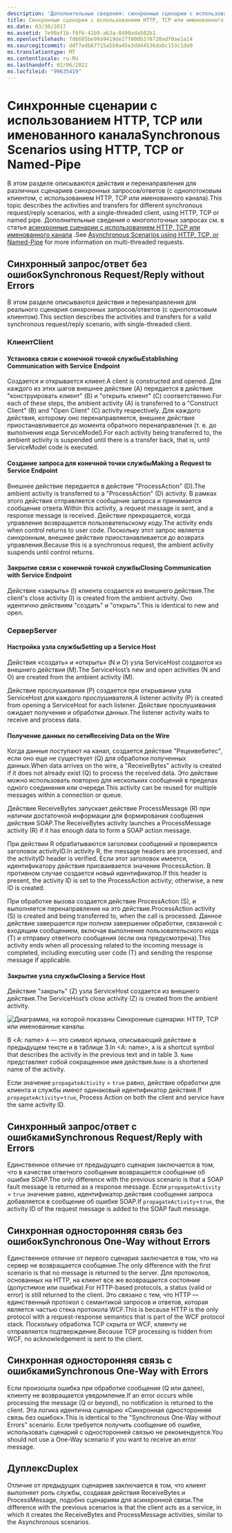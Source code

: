 ```yaml
---
description: 'Дополнительные сведения: синхронные сценарии с использованием HTTP, TCP или Named-Pipe'
title: Синхронные сценарии с использованием HTTP, TCP или именованного канала
ms.date: 03/30/2017
ms.assetid: 7e90af1b-f8f6-41b9-a63a-8490ada502b1
ms.openlocfilehash: fd6605be99a9419de27f000b378720adf0ae1a14
ms.sourcegitcommit: ddf7edb67715a5b9a45e3dd44536dabc153c1de0
ms.translationtype: MT
ms.contentlocale: ru-RU
ms.lasthandoff: 02/06/2021
ms.locfileid: "99635419"
---
```

# <a name="synchronous-scenarios-using-http-tcp-or-named-pipe"></a><span data-ttu-id="0d477-103">Синхронные сценарии с использованием HTTP, TCP или именованного канала</span><span class="sxs-lookup"><span data-stu-id="0d477-103">Synchronous Scenarios using HTTP, TCP or Named-Pipe</span></span>

<span data-ttu-id="0d477-104">В этом разделе описываются действия и перенаправления для различных сценариев синхронных запросов/ответов (с однопотоковым клиентом, с использованием HTTP, TCP или именованного канала).</span><span class="sxs-lookup"><span data-stu-id="0d477-104">This topic describes the activities and transfers for different synchronous request/reply scenarios, with a single-threaded client, using HTTP, TCP or named pipe.</span></span> <span data-ttu-id="0d477-105">Дополнительные сведения о многопоточных запросах см. в статье [асинхронные сценарии с использованием HTTP, TCP или именованного канала](asynchronous-scenarios-using-http-tcp-or-named-pipe.md) .</span><span class="sxs-lookup"><span data-stu-id="0d477-105">See [Asynchronous Scenarios using HTTP, TCP, or Named-Pipe](asynchronous-scenarios-using-http-tcp-or-named-pipe.md) for more information on multi-threaded requests.</span></span>  
  
## <a name="synchronous-requestreply-without-errors"></a><span data-ttu-id="0d477-106">Синхронный запрос/ответ без ошибок</span><span class="sxs-lookup"><span data-stu-id="0d477-106">Synchronous Request/Reply without Errors</span></span>  

 <span data-ttu-id="0d477-107">В этом разделе описываются действия и перенаправления для реального сценария синхронных запросов/ответов (с однопотоковым клиентом).</span><span class="sxs-lookup"><span data-stu-id="0d477-107">This section describes the activities and transfers for a valid synchronous request/reply scenario, with single-threaded client.</span></span>  
  
### <a name="client"></a><span data-ttu-id="0d477-108">Клиент</span><span class="sxs-lookup"><span data-stu-id="0d477-108">Client</span></span>  
  
#### <a name="establishing-communication-with-service-endpoint"></a><span data-ttu-id="0d477-109">Установка связи с конечной точкой службы</span><span class="sxs-lookup"><span data-stu-id="0d477-109">Establishing Communication with Service Endpoint</span></span>  

 <span data-ttu-id="0d477-110">Создается и открывается клиент.</span><span class="sxs-lookup"><span data-stu-id="0d477-110">A client is constructed and opened.</span></span> <span data-ttu-id="0d477-111">Для каждого из этих шагов внешнее действие (A) передается в действие "конструировать клиент" (B) и "открыть клиент" (C) соответственно.</span><span class="sxs-lookup"><span data-stu-id="0d477-111">For each of these steps, the ambient activity (A) is transferred to a "Construct Client" (B) and "Open Client" (C) activity respectively.</span></span> <span data-ttu-id="0d477-112">Для каждого действия, которому оно перенаправляется, внешнее действие приостанавливается до момента обратного перенаправления (т. е. до выполнения кода ServiceModel).</span><span class="sxs-lookup"><span data-stu-id="0d477-112">For each activity being transferred to, the ambient activity is suspended until there is a transfer back, that is, until ServiceModel code is executed.</span></span>  
  
#### <a name="making-a-request-to-service-endpoint"></a><span data-ttu-id="0d477-113">Создание запроса для конечной точки службы</span><span class="sxs-lookup"><span data-stu-id="0d477-113">Making a Request to Service Endpoint</span></span>  

 <span data-ttu-id="0d477-114">Внешнее действие передается в действие "ProcessAction" (D).</span><span class="sxs-lookup"><span data-stu-id="0d477-114">The ambient activity is transferred to a "ProcessAction" (D) activity.</span></span> <span data-ttu-id="0d477-115">В рамках этого действия отправляется сообщение запроса и принимается сообщение ответа.</span><span class="sxs-lookup"><span data-stu-id="0d477-115">Within this activity, a request message is sent, and a response message is received.</span></span> <span data-ttu-id="0d477-116">Действие прекращается, когда управление возвращается пользовательскому коду.</span><span class="sxs-lookup"><span data-stu-id="0d477-116">The activity ends when control returns to user code.</span></span> <span data-ttu-id="0d477-117">Поскольку этот запрос является синхронным, внешнее действие приостанавливается до возврата управления.</span><span class="sxs-lookup"><span data-stu-id="0d477-117">Because this is a synchronous request, the ambient activity suspends until control returns.</span></span>  
  
#### <a name="closing-communication-with-service-endpoint"></a><span data-ttu-id="0d477-118">Закрытие связи с конечной точкой службы</span><span class="sxs-lookup"><span data-stu-id="0d477-118">Closing Communication with Service Endpoint</span></span>  

 <span data-ttu-id="0d477-119">Действие «закрыть» (I) клиента создается из внешнего действия.</span><span class="sxs-lookup"><span data-stu-id="0d477-119">The client's close activity (I) is created from the ambient activity.</span></span> <span data-ttu-id="0d477-120">Оно идентично действиям "создать" и "открыть".</span><span class="sxs-lookup"><span data-stu-id="0d477-120">This is identical to new and open.</span></span>  
  
### <a name="server"></a><span data-ttu-id="0d477-121">Сервер</span><span class="sxs-lookup"><span data-stu-id="0d477-121">Server</span></span>  
  
#### <a name="setting-up-a-service-host"></a><span data-ttu-id="0d477-122">Настройка узла службы</span><span class="sxs-lookup"><span data-stu-id="0d477-122">Setting up a Service Host</span></span>  

 <span data-ttu-id="0d477-123">Действия «создать» и «открыть» (N и O) узла ServiceHost создаются из внешнего действия (M).</span><span class="sxs-lookup"><span data-stu-id="0d477-123">The ServiceHost’s new and open activities (N and O) are created from the ambient activity (M).</span></span>  
  
 <span data-ttu-id="0d477-124">Действие прослушивания (P) создается при открывании узла ServiceHost для каждого прослушивателя.</span><span class="sxs-lookup"><span data-stu-id="0d477-124">A listener activity (P) is created from opening a ServiceHost for each listener.</span></span> <span data-ttu-id="0d477-125">Действие прослушивания ожидает получения и обработки данных.</span><span class="sxs-lookup"><span data-stu-id="0d477-125">The listener activity waits to receive and process data.</span></span>  
  
#### <a name="receiving-data-on-the-wire"></a><span data-ttu-id="0d477-126">Получение данных по сети</span><span class="sxs-lookup"><span data-stu-id="0d477-126">Receiving Data on the Wire</span></span>  

 <span data-ttu-id="0d477-127">Когда данные поступают на канал, создается действие "Рецеивебитес", если оно еще не существует (Q) для обработки полученных данных.</span><span class="sxs-lookup"><span data-stu-id="0d477-127">When data arrives on the wire, a "ReceiveBytes" activity is created if it does not already exist (Q) to process the received data.</span></span> <span data-ttu-id="0d477-128">Это действие можно использовать повторно для нескольких сообщений в пределах одного соединения или очереди.</span><span class="sxs-lookup"><span data-stu-id="0d477-128">This activity can be reused for multiple messages within a connection or queue.</span></span>  
  
 <span data-ttu-id="0d477-129">Действие ReceiveBytes запускает действие ProcessMessage (R) при наличии достаточной информации для формирования сообщения действия SOAP.</span><span class="sxs-lookup"><span data-stu-id="0d477-129">The ReceiveBytes activity launches a ProcessMessage activity (R) if it has enough data to form a SOAP action message.</span></span>  
  
 <span data-ttu-id="0d477-130">При действии R обрабатываются заголовки сообщений и проверяется заголовок activityID.</span><span class="sxs-lookup"><span data-stu-id="0d477-130">In activity R, the message headers are processed, and the activityID header is verified.</span></span> <span data-ttu-id="0d477-131">Если этот заголовок имеется, идентификатору действия присваивается значение ProcessAction. В противном случае создается новый идентификатор.</span><span class="sxs-lookup"><span data-stu-id="0d477-131">If this header is present, the activity ID is set to the ProcessAction activity; otherwise, a new ID is created.</span></span>  
  
 <span data-ttu-id="0d477-132">При обработке вызова создается действие ProcessAction (S), и выполняется перенаправление на это действие.</span><span class="sxs-lookup"><span data-stu-id="0d477-132">ProcessAction activity (S) is created and being transferred to, when the call is processed.</span></span> <span data-ttu-id="0d477-133">Данное действие завершается при полном завершении обработки, связанной с входящим сообщением, включая выполнение пользовательского кода (T) и отправку ответного сообщения (если она предусмотрена).</span><span class="sxs-lookup"><span data-stu-id="0d477-133">This activity ends when all processing related to the incoming message is completed, including executing user code (T) and sending the response message if applicable.</span></span>  
  
#### <a name="closing-a-service-host"></a><span data-ttu-id="0d477-134">Закрытие узла службы</span><span class="sxs-lookup"><span data-stu-id="0d477-134">Closing a Service Host</span></span>  

 <span data-ttu-id="0d477-135">Действие "закрыть" (Z) узла ServiceHost создается из внешнего действия.</span><span class="sxs-lookup"><span data-stu-id="0d477-135">The ServiceHost’s close activity (Z) is created from the ambient activity.</span></span>  
  
 ![Диаграмма, на которой показаны Синхронные сценарии: HTTP, TCP или именованные каналы.](./media/synchronous-scenarios-using-http-tcp-or-named-pipe/synchronous-scenario-http-tcp-named-pipes.gif)  
  
 <span data-ttu-id="0d477-137">В \<A: name> `A` — это символ ярлыка, описывающий действие в предыдущем тексте и в таблице 3.</span><span class="sxs-lookup"><span data-stu-id="0d477-137">In \<A: name>, `A` is a shortcut symbol that describes the activity in the previous text and in table 3.</span></span> <span data-ttu-id="0d477-138">`Name` представляет собой сокращенное имя действия.</span><span class="sxs-lookup"><span data-stu-id="0d477-138">`Name` is a shortened name of the activity.</span></span>  
  
 <span data-ttu-id="0d477-139">Если значение `propagateActivity` = `true` равно, действие обработки для клиента и службы имеют одинаковый идентификатор действия.</span><span class="sxs-lookup"><span data-stu-id="0d477-139">If `propagateActivity`=`true`, Process Action on both the client and service have the same activity ID.</span></span>  
  
## <a name="synchronous-requestreply-with-errors"></a><span data-ttu-id="0d477-140">Синхронный запрос/ответ с ошибками</span><span class="sxs-lookup"><span data-stu-id="0d477-140">Synchronous Request/Reply with Errors</span></span>  

 <span data-ttu-id="0d477-141">Единственное отличие от предыдущего сценария заключается в том, что в качестве ответного сообщения возвращается сообщение об ошибке SOAP.</span><span class="sxs-lookup"><span data-stu-id="0d477-141">The only difference with the previous scenario is that a SOAP fault message is returned as a response message.</span></span> <span data-ttu-id="0d477-142">Если `propagateActivity` = `true` значение равно, идентификатор действия сообщения запроса добавляется в сообщение об ошибке SOAP.</span><span class="sxs-lookup"><span data-stu-id="0d477-142">If `propagateActivity`=`true`, the activity ID of the request message is added to the SOAP fault message.</span></span>  
  
## <a name="synchronous-one-way-without-errors"></a><span data-ttu-id="0d477-143">Синхронная односторонняя связь без ошибок</span><span class="sxs-lookup"><span data-stu-id="0d477-143">Synchronous One-Way without Errors</span></span>  

 <span data-ttu-id="0d477-144">Единственное отличие от первого сценария заключается в том, что на сервер не возвращается сообщение.</span><span class="sxs-lookup"><span data-stu-id="0d477-144">The only difference with the first scenario is that no message is returned to the server.</span></span> <span data-ttu-id="0d477-145">Для протоколов, основанных на HTTP, на клиент все же возвращается состояние (допустимое или ошибка).</span><span class="sxs-lookup"><span data-stu-id="0d477-145">For HTTP-based protocols, a status (valid or error) is still returned to the client.</span></span> <span data-ttu-id="0d477-146">Это связано с тем, что HTTP — единственный протокол с семантикой запросов и ответов, которая является частью стека протокола WCF.</span><span class="sxs-lookup"><span data-stu-id="0d477-146">This is because HTTP is the only protocol with a request-response semantics that is part of the WCF protocol stack.</span></span> <span data-ttu-id="0d477-147">Поскольку обработка TCP скрыта от WCF, клиенту не отправляется подтверждение.</span><span class="sxs-lookup"><span data-stu-id="0d477-147">Because TCP processing is hidden from WCF, no acknowledgement is sent to the client.</span></span>  
  
## <a name="synchronous-one-way-with-errors"></a><span data-ttu-id="0d477-148">Синхронная односторонняя связь с ошибками</span><span class="sxs-lookup"><span data-stu-id="0d477-148">Synchronous One-Way with Errors</span></span>  

 <span data-ttu-id="0d477-149">Если произошла ошибка при обработке сообщения (Q или далее), клиенту не возвращается уведомление.</span><span class="sxs-lookup"><span data-stu-id="0d477-149">If an error occurs while processing the message (Q or beyond), no notification is returned to the client.</span></span> <span data-ttu-id="0d477-150">Эта логика идентична сценарию «Синхронная односторонняя связь без ошибок».</span><span class="sxs-lookup"><span data-stu-id="0d477-150">This is identical to the "Synchronous One-Way without Errors" scenario.</span></span> <span data-ttu-id="0d477-151">Если требуется получить сообщение об ошибке, использовать сценарий с односторонней связью не рекомендуется.</span><span class="sxs-lookup"><span data-stu-id="0d477-151">You should not use a One-Way scenario if you want to receive an error message.</span></span>  
  
## <a name="duplex"></a><span data-ttu-id="0d477-152">Дуплекс</span><span class="sxs-lookup"><span data-stu-id="0d477-152">Duplex</span></span>  

 <span data-ttu-id="0d477-153">Отличие от предыдущих сценариев заключается в том, что клиент выполняет роль службы, создавая действия ReceiveBytes и ProcessMessage, подобно сценариям для асинхронной связи.</span><span class="sxs-lookup"><span data-stu-id="0d477-153">The difference with the previous scenarios is that the client acts as a service, in which it creates the ReceiveBytes and ProcessMessage activities, similar to the Asynchronous scenarios.</span></span>
